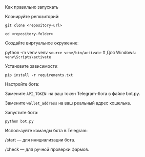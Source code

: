 Как правильно запускать

Клонируйте репозиторий:

```git clone <repository-url>```

```cd <repository-folder>```

Создайте виртуальное окружение:

python -m venv venv
```source venv/bin/activate```  # Для Windows: ```venv\Scripts\activate```

Установите зависимости:

```pip install -r requirements.txt```

Настройте бота:

Замените ```API_TOKEN ```на ваш токен Telegram-бота в файле bot.py.

Замените ```wallet_address``` на ваш реальный адрес кошелька.

Запустите бота:

```python bot.py```

Используйте команды бота в Telegram:

/start — для инициализации бота.

/check — для ручной проверки фармов.
